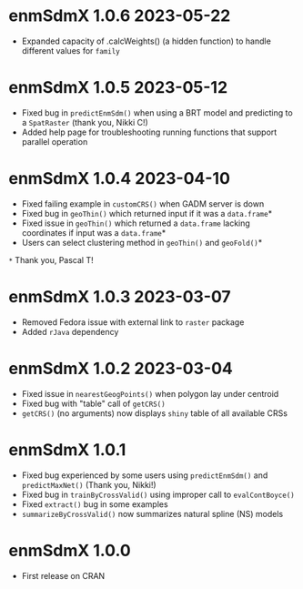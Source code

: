 # enmSdmX 1.0.6 2023-05-22
- Expanded capacity of .calcWeights() (a hidden function) to handle different values for `family`

# enmSdmX 1.0.5 2023-05-12
- Fixed bug in `predictEnmSdm()` when using a BRT model and predicting to a `SpatRaster` (thank you, Nikki C!)
- Added help page for troubleshooting running functions that support parallel operation

# enmSdmX 1.0.4 2023-04-10

- Fixed failing example in `customCRS()` when GADM server is down
- Fixed bug in `geoThin()` which returned input if it was a `data.frame`*
- Fixed issue in `geoThin()` which returned a `data.frame` lacking coordinates if input was a `data.frame`*
- Users can select clustering method in `geoThin()` and `geoFold()`*

`*` Thank you, Pascal T!

# enmSdmX 1.0.3 2023-03-07

- Removed Fedora issue with external link to `raster` package
- Added `rJava` dependency

# enmSdmX 1.0.2 2023-03-04

- Fixed issue in `nearestGeogPoints()` when polygon lay under centroid
- Fixed bug with "table" call of `getCRS()`
- `getCRS()` (no arguments) now displays `shiny` table of all available CRSs

# enmSdmX 1.0.1

- Fixed bug experienced by some users using `predictEnmSdm()` and `predictMaxNet()` (Thank you, Nikki!)
- Fixed bug in `trainByCrossValid()` using improper call to `evalContBoyce()`
- Fixed `extract()` bug in some examples
- `summarizeByCrossValid()` now summarizes natural spline (NS) models

# enmSdmX 1.0.0

- First release on CRAN
